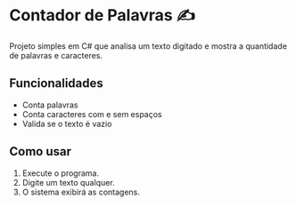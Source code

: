 # Contador de Palavras ✍️

Projeto simples em C# que analisa um texto digitado e mostra a quantidade de palavras e caracteres.

## Funcionalidades

- Conta palavras
- Conta caracteres com e sem espaços
- Valida se o texto é vazio

## Como usar

1. Execute o programa.
2. Digite um texto qualquer.
3. O sistema exibirá as contagens.
